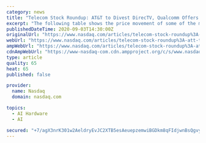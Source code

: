 ```yaml
---
category: news
title: "Telecom Stock Roundup: AT&T to Divest DirecTV, Qualcomm Offers New Chip & More"
excerpt: "The following table shows the price movement of some of the major telecom stocks over the past week and the six months. In the past five trading days, Qualcomm has been the best performer with its stock rising 5."
publishedDateTime: 2020-09-03T14:30:00Z
originalUrl: "https://www.nasdaq.com/articles/telecom-stock-roundup%3A-att-to-divest-directv-qualcomm-offers-new-chip-more-2020-09-03"
webUrl: "https://www.nasdaq.com/articles/telecom-stock-roundup%3A-att-to-divest-directv-qualcomm-offers-new-chip-more-2020-09-03"
ampWebUrl: "https://www.nasdaq.com/articles/telecom-stock-roundup%3A-att-to-divest-directv-qualcomm-offers-new-chip-more-2020-09-03?amp"
cdnAmpWebUrl: "https://www-nasdaq-com.cdn.ampproject.org/c/s/www.nasdaq.com/articles/telecom-stock-roundup%3A-att-to-divest-directv-qualcomm-offers-new-chip-more-2020-09-03?amp"
type: article
quality: 65
heat: 65
published: false

provider:
  name: Nasdaq
  domain: nasdaq.com

topics:
  - AI Hardware
  - AI

secured: "+7/agX3nrK301w2AeldryEvJC2XTB5esAeuepzemwiBGDkm8qFIdjwnBsQgvyxE4H++gbLv9eRokxRSc6+qHs9McyD8sMVACz4D+jberG5l6pgamJzDb5V4QR9MlM1c2VVYADSjXpHeKGmeUJJwKFPfVeZj0yU/BW1Z1ynDp90Z3Jdfdw8a+ktI/RznQEkDjRmsIwc8P8npNR0m19UC95WEcH94XSPRzEG7EhGuwkjVAlOV9vtYwK2NFgt+BLFv7D1OYnuiFmShrtdlR7iVoSHhU1LuWrmhUckQpcJ97rfJwYb8ldQqRu3cY19X9Dj3iM11OXY4RYhnNTuKstemZr+e84iU8Oc529c1PiN128AM=;MT/s3sNfY9ZhEv9r0AJiKA=="
---
```


